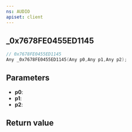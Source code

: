 ```yaml
---
ns: AUDIO
apiset: client
---
```

## _0x7678FE0455ED1145

```c
// 0x7678FE0455ED1145
Any _0x7678FE0455ED1145(Any p0,Any p1,Any p2);
```


## Parameters
* **p0**:
* **p1**:
* **p2**:

## Return value
